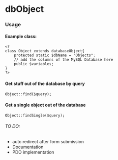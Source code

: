 # dbObject

### Usage
#### Example class:
	<?
	class Object extends databaseObject{
		protected static $dbName = "Objects";
		// add the columns of the MySQL Database here
		public $variables;	
	}
	?>
#### Get stuff out of the database by query
	Object::find($query);
#### Get a single object out of the database
	Object::findSingle($query);


###### TO DO:
- auto redirect after form submission
- Documentation
- PDO implementation